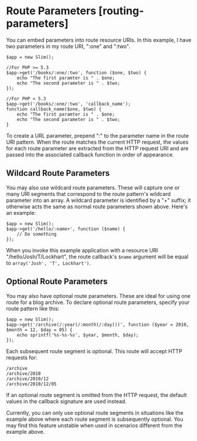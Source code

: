 # Route Parameters [routing-parameters] #

You can embed parameters into route resource URIs. In this example, I have two parameters in my route URI, ":one" and ":two".

    $app = new Slim();

    //For PHP >= 5.3
    $app->get('/books/:one/:two', function ($one, $two) {
        echo "The first paramter is " . $one;
        echo "The second parameter is " . $two;
    });

    //For PHP < 5.3
    $app->get('/books/:one/:two', 'callback_name');
    function callback_name($one, $two) {
        echo "The first paramter is " . $one;
        echo "The second parameter is " . $two;
    }

To create a URL parameter, prepend ":" to the parameter name in the route URI pattern. When the route matches the current HTTP request, the values for each route parameter are extracted from the HTTP request URI and are passed into the associated callback function in order of appearance.

## Wildcard Route Parameters

You may also use wildcard route parameters. These will capture one or many URI segments that correspond
to the route pattern's wildcard parameter into an array. A wildcard parameter is identified by a "+" suffix; it
otherwise acts the same as normal route parameters shown above. Here's an example:

    $app = new Slim();
    $app->get('/hello/:name+', function ($name) {
        // Do something
    });

When you invoke this example application with a resource URI "/hello/Josh/T/Lockhart", the route callback's `$name` argument
will be equal to `array('Josh', 'T', Lockhart')`.

## Optional Route Parameters

You may also have optional route parameters. These are ideal for using one route for a blog archive. To declare optional route parameters, specify your route pattern like this:

    $app = new Slim();
    $app->get('/archive(/:year(/:month(/:day)))', function ($year = 2010, $month = 12, $day = 05) {
        echo sprintf('%s-%s-%s', $year, $month, $day);
    });

Each subsequent route segment is optional. This route will accept HTTP requests for:

    /archive
    /archive/2010
    /archive/2010/12
    /archive/2010/12/05

If an optional route segment is omitted from the HTTP request, the default values in the callback signature are used instead.

Currently, you can only use optional route segments in situations like the example above where each route segment is subsequently optional. You may find this feature unstable when used in scenarios different from the example above.
